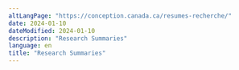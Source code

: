 ```yaml
---
altLangPage: "https://conception.canada.ca/resumes-recherche/"
date: 2024-01-10
dateModified: 2024-01-10
description: "Research Summaries"
language: en
title: "Research Summaries"
---
```

